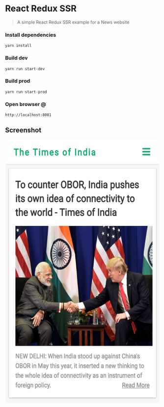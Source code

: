 # React Redux SSR

> A simple React Redux SSR example for a News website

### Install dependencies
    yarn install

### Build dev
    yarn run start-dev

### Build prod
    yarn run start-prod

### Open browser @
    http://localhost:8081

## Screenshot

!["News App sample: React Redux SSR"](screenshots/news-mobile.png)
